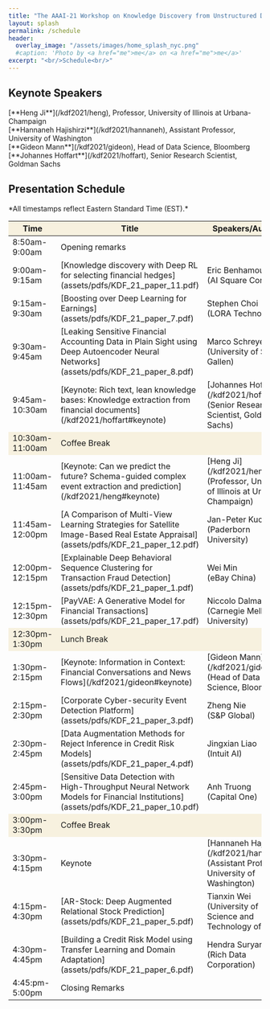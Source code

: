 ```yaml
---
title: "The AAAI-21 Workshop on Knowledge Discovery from Unstructured Data in Financial Services"
layout: splash
permalink: /schedule
header:
  overlay_image: "/assets/images/home_splash_nyc.png"
  #caption: 'Photo by <a href="me">me</a> on <a href="me">me</a>'
excerpt: "<br/>Schedule<br/>"
---
```



<h2>Keynote Speakers</h2>
[**Heng Ji**](/kdf2021/heng), Professor, University of Illinois at Urbana-Champaign<br>
[**Hannaneh Hajishirzi**](/kdf2021/hannaneh), Assistant Professor, University of Washington<br>
[**Gideon Mann**](/kdf2021/gideon), Head of Data Science, Bloomberg<br>
[**Johannes Hoffart**](/kdf2021/hoffart), Senior Research Scientist, Goldman Sachs<br>
<h2>Presentation Schedule</h2>
*All timestamps reflect Eastern Standard Time (EST).*
<center>
<table>
	<colgroup>
    	<col width="20%">
    	<col width="60%">
    	<col width="20%">
	</colgroup>
<thead>
	<tr bgcolor="#f7f1df">
        <th markdown="span">Time</th>
        <th markdown="span">Title</th>
        <th markdown="span">Speakers/Authors</th>
    </tr>
</thead>
<tbody>
    <tr>
        <td markdown="span">8:50am-9:00am</td>
        <td markdown="span">Opening remarks</td>
        <td markdown="span">&nbsp;</td>
    </tr>
    <tr>
        <td markdown="span">9:00am-9:15am</td>
        <td markdown="span">[Knowledge discovery with Deep RL for selecting financial hedges](assets/pdfs/KDF_21_paper_11.pdf)</td>
        <td markdown="span">Eric Benhamou<br/>(AI Square Connect)</td>
    </tr> 
    <tr>
        <td markdown="span">9:15am-9:30am</td>
        <td markdown="span">[Boosting over Deep Learning for Earnings](assets/pdfs/KDF_21_paper_7.pdf)</td>
        <td markdown="span">Stephen Choi<br/>(LORA Technologies)</td>
    </tr>   
    <tr>
        <td markdown="span">9:30am-9:45am</td>
        <td markdown="span">[Leaking Sensitive Financial Accounting Data in Plain Sight using Deep Autoencoder Neural Networks](assets/pdfs/KDF_21_paper_8.pdf)</td>
        <td markdown="span">Marco Schreyer<br/>(University of St. Gallen)</td>
    </tr> 
    <tr>
        <td markdown="span">9:45am-10:30am</td>
        <td markdown="span">[Keynote: Rich text, lean knowledge bases: Knowledge extraction from financial documents](/kdf2021/hoffart#keynote)</td>
        <td markdown="span">[Johannes Hoffart](/kdf2021/hoffart)<br/>(Senior Research Scientist, Goldman Sachs)</td>
    </tr> 
    <tr bgcolor="#f7f1df">
        <td markdown="span">10:30am-11:00am</td>
        <td markdown="span">Coffee Break</td>
        <td markdown="span">&nbsp;</td>
    </tr> 
    <tr>
        <td markdown="span">11:00am-11:45am</td>
        <td markdown="span">[Keynote: Can we predict the future? Schema-guided complex event extraction and prediction](/kdf2021/heng#keynote)</td>
        <td markdown="span">[Heng Ji](/kdf2021/heng)<br/>(Professor, University of Illinois at Urbana-Champaign)</td>
    </tr> 
    <tr>
        <td markdown="span">11:45am-12:00pm</td>
        <td markdown="span">[A Comparison of Multi-View Learning Strategies for Satellite Image-Based Real Estate Appraisal](assets/pdfs/KDF_21_paper_12.pdf)</td>
        <td markdown="span">Jan-Peter Kucklick<br/>(Paderborn University)</td>
    </tr>
    <tr>
        <td markdown="span">12:00pm-12:15pm</td>
        <td markdown="span">[Explainable Deep Behavioral Sequence Clustering for Transaction Fraud Detection](assets/pdfs/KDF_21_paper_1.pdf)</td>
        <td markdown="span">Wei Min<br/>(eBay China)</td>
    </tr> 
    <tr>
        <td markdown="span">12:15pm-12:30pm</td>
        <td markdown="span">[PayVAE: A Generative Model for Financial Transactions](assets/pdfs/KDF_21_paper_17.pdf)</td>
        <td markdown="span">Niccolo Dalmasso<br/>(Carnegie Mellon University)</td>
    </tr> 
    <tr bgcolor="#f7f1df">
        <td markdown="span">12:30pm-1:30pm</td>
        <td markdown="span">Lunch Break</td>
        <td markdown="span">&nbsp;</td>
    </tr>  
    <tr>
        <td markdown="span">1:30pm-2:15pm</td>
        <td markdown="span">[Keynote: Information in Context: Financial Conversations and News Flows](/kdf2021/gideon#keynote)</td>
        <td markdown="span">[Gideon Mann](/kdf2021/gideon)<br/>(Head of Data Science, Bloomberg)</td>
    </tr>  
    <tr>
        <td markdown="span">2:15pm-2:30pm</td>
        <td markdown="span">[Corporate Cyber-security Event Detection Platform](assets/pdfs/KDF_21_paper_3.pdf)</td>
        <td markdown="span">Zheng Nie<br/>(S&P Global)</td>
    </tr> 
    <tr>
        <td markdown="span">2:30pm-2:45pm</td>
        <td markdown="span">[Data Augmentation Methods for Reject Inference in Credit Risk Models](assets/pdfs/KDF_21_paper_4.pdf)</td>
        <td markdown="span">Jingxian Liao<br/>(Intuit AI)</td> 
    </tr> 
    <tr>
        <td markdown="span">2:45pm-3:00pm</td>
        <td markdown="span">[Sensitive Data Detection with High-Throughput Neural Network Models for Financial Institutions](assets/pdfs/KDF_21_paper_10.pdf)</td>
        <td markdown="span">Anh Truong<br/>(Capital One)</td>
    </tr>  
    <tr bgcolor="#f7f1df">
        <td markdown="span">3:00pm-3:30pm</td>
        <td markdown="span">Coffee Break</td>
        <td markdown="span">&nbsp;</td>
    </tr> 
    <tr>
        <td markdown="span">3:30pm-4:15pm</td>
        <td markdown="span">Keynote</td>
        <td markdown="span">[Hannaneh Hajishirzi](/kdf2021/hannaneh)<br/>(Assistant Professor, University of Washington)</td>
    </tr>
    <tr>
        <td markdown="span">4:15pm-4:30pm</td>
        <td markdown="span">[AR-Stock: Deep Augmented Relational Stock Prediction](assets/pdfs/KDF_21_paper_5.pdf)</td>
        <td markdown="span">Tianxin Wei<br/>(University of Science and Technology of China)</td>
    </tr> 
    <tr>
        <td markdown="span">4:30pm-4:45pm</td>
        <td markdown="span">[Building a Credit Risk Model using Transfer Learning and Domain Adaptation](assets/pdfs/KDF_21_paper_6.pdf)</td>
        <td markdown="span">Hendra Suryanto<br/>(Rich Data Corporation)</td>
    </tr>  
    <tr>
        <td markdown="span">4:45:pm-5:00pm</td>
        <td markdown="span">Closing Remarks</td>
        <td markdown="span">&nbsp;</td>
    </tr>       
</tbody>
</table>
</center>

